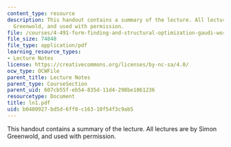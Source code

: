 ```yaml
---
content_type: resource
description: This handout contains a summary of the lecture. All lectures are by Simon
  Greenwold, and used with permission.
file: /courses/4-491-form-finding-and-structural-optimization-gaudi-workshop-fall-2004/b0480927bd5d6ff0c16310f54f3c9ab5_ln1.pdf
file_size: 74848
file_type: application/pdf
learning_resource_types:
- Lecture Notes
license: https://creativecommons.org/licenses/by-nc-sa/4.0/
ocw_type: OCWFile
parent_title: Lecture Notes
parent_type: CourseSection
parent_uid: 607cb55f-eb54-835d-11d4-298be1061236
resourcetype: Document
title: ln1.pdf
uid: b0480927-bd5d-6ff0-c163-10f54f3c9ab5
---
```

This handout contains a summary of the lecture. All lectures are by Simon Greenwold, and used with permission.